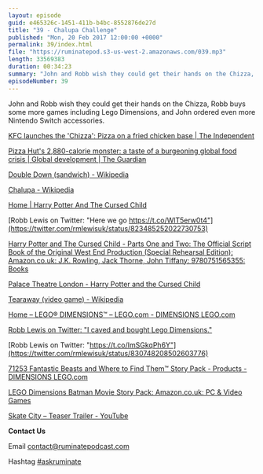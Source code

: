 ```yaml
---
layout: episode
guid: e465326c-1451-411b-b4bc-8552876de27d
title: "39 - Chalupa Challenge"
published: "Mon, 20 Feb 2017 12:00:00 +0000"
permalink: 39/index.html
file: "https://ruminatepod.s3-us-west-2.amazonaws.com/039.mp3"
length: 33569383
duration: 00:34:23
summary: "John and Robb wish they could get their hands on the Chizza, Robb buys some more games including Lego Dimensions, and John ordered even more Nintendo Switch accessories."
episodeNumber: 39
---
```


John and Robb wish they could get their hands on the Chizza, Robb buys some more games including Lego Dimensions, and John ordered even more Nintendo Switch accessories.

[KFC launches the 'Chizza': Pizza on a fried chicken base | The Independent](http://www.independent.co.uk/life-style/food-and-drink/kfc-launch-chizza-pizza-fried-chicken-base-fast-food-restaurant-latest-a7571096.html)

[Pizza Hut's 2,880-calorie monster: a taste of a burgeoning global food crisis | Global development | The Guardian](https://www.theguardian.com/global-development/2014/mar/02/pizza-hut-2880-calorie-monstrosity-worlds-burgeoning-food-crisis)

[Double Down (sandwich) - Wikipedia](https://en.wikipedia.org/wiki/Double_Down_(sandwich))

[Chalupa - Wikipedia](https://en.wikipedia.org/wiki/Chalupa)

[Home | Harry Potter And The Cursed Child](https://www.harrypottertheplay.com/)

[Robb Lewis on Twitter: "Here we go https://t.co/WlT5erw0t4"](https://twitter.com/rmlewisuk/status/823485252022730753)

[Harry Potter and The Cursed Child - Parts One and Two: The Official Script Book of the Original West End Production (Special Rehearsal Edition): Amazon.co.uk: J.K. Rowling, Jack Thorne, John Tiffany: 9780751565355: Books](https://www.amazon.co.uk/Harry-Potter-Cursed-Child-Production/dp/0751565350/ref=tmm_hrd_swatch_0?_encoding=UTF8&qid=&sr=)

[Palace Theatre London - Harry Potter and the Cursed Child](http://www.palacetheatrelondon.org/)

[Tearaway (video game) - Wikipedia](https://en.wikipedia.org/wiki/Tearaway_(video_game))

[Home – LEGO® DIMENSIONS™ – LEGO.com - DIMENSIONS LEGO.com](https://www.lego.com/en-gb/dimensions)

[Robb Lewis on Twitter: "I caved and bought Lego Dimensions."](https://twitter.com/rmlewisuk/status/830426129332846592)

[Robb Lewis on Twitter: "https://t.co/ImSGkqPh6Y"](https://twitter.com/rmlewisuk/status/830748208502603776)

[71253 Fantastic Beasts and Where to Find Them™ Story Pack - Products - DIMENSIONS LEGO.com](https://www.lego.com/en-gb/dimensions/products/fantastic-beasts-and-where-to-find-them-story-pack-71253)

[LEGO Dimensions Batman Movie Story Pack: Amazon.co.uk: PC & Video Games](https://www.amazon.co.uk/LEGO-Dimensions-Batman-Movie-Story/dp/B01M5CHWCV)

[Skate City – Teaser Trailer - YouTube](https://www.youtube.com/watch?v=kydl0RlGTaE)

**Contact Us**

Email [contact@ruminatepodcast.com](mailto:contact@ruminatepodcast.com)

Hashtag [#askruminate](https://twitter.com/search?q=askruminate)
